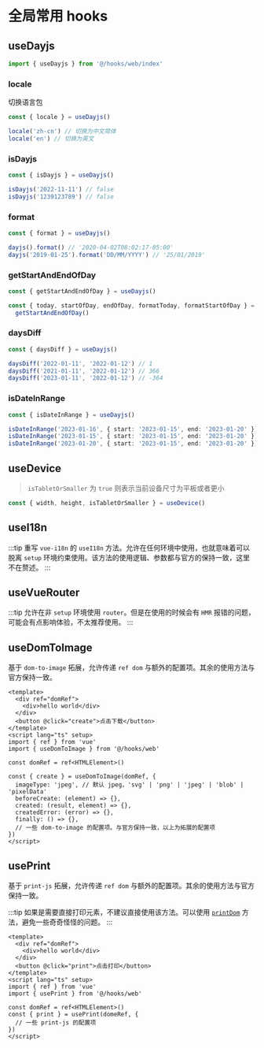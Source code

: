 # 全局常用 hooks

## useDayjs

```ts
import { useDayjs } from '@/hooks/web/index'
```

### locale

切换语言包

```ts
const { locale } = useDayjs()

locale('zh-cn') // 切换为中文简体
locale('en') // 切换为英文
```

### isDayjs

```ts
const { isDayjs } = useDayjs()

isDayjs('2022-11-11') // false
isDayjs('1239123789') // false
```

### format

```ts
const { format } = useDayjs()

dayjs().format() // '2020-04-02T08:02:17-05:00'
dayjs('2019-01-25').format('DD/MM/YYYY') // '25/01/2019'
```

### getStartAndEndOfDay

```ts
const { getStartAndEndOfDay } = useDayjs()

const { today, startOfDay, endOfDay, formatToday, formatStartOfDay } =
  getStartAndEndOfDay()
```

### daysDiff

```ts
const { daysDiff } = useDayjs()

daysDiff('2022-01-11', '2022-01-12') // 1
daysDiff('2021-01-11', '2022-01-12') // 366
daysDiff('2023-01-11', '2022-01-12') // -364
```

### isDateInRange

```ts
const { isDateInRange } = useDayjs()

isDateInRange('2023-01-16', { start: '2023-01-15', end: '2023-01-20' }) // true
isDateInRange('2023-01-15', { start: '2023-01-15', end: '2023-01-20' }) //false
isDateInRange('2023-01-20', { start: '2023-01-15', end: '2023-01-20' }) //false
```

## useDevice

> `isTabletOrSmaller` 为 `true` 则表示当前设备尺寸为平板或者更小

```ts
const { width, height, isTabletOrSmaller } = useDevice()
```

## useI18n

:::tip
重写 `vue-i18n` 的 `useI18n` 方法。允许在任何环境中使用，也就意味着可以脱离 `setup` 环境约束使用。该方法的使用逻辑、参数都与官方的保持一致，这里不在赘述。
:::

## useVueRouter

:::tip
允许在非 `setup` 环境使用 `router`。但是在使用的时候会有 `HMR` 报错的问题，可能会有点影响体验，不太推荐使用。
:::

## useDomToImage

基于 `dom-to-image` 拓展，允许传递 `ref dom` 与额外的配置项。其余的使用方法与官方保持一致。

```vue
<template>
  <div ref="domRef">
    <div>hello world</div>
  </div>
  <button @click="create">点击下载</button>
</template>
<script lang="ts" setup>
import { ref } from 'vue'
import { useDomToImage } from '@/hooks/web'

const domRef = ref<HTMLElement>()

const { create } = useDomToImage(domRef, {
  imageType: 'jpeg', // 默认 jpeg，'svg' | 'png' | 'jpeg' | 'blob' | 'pixelData'
  beforeCreate: (element) => {},
  created: (result, element) => {},
  createdError: (error) => {},
  finally: () => {},
  // 一些 dom-to-image 的配置项。与官方保持一致，以上为拓展的配置项
})
</script>
```

## usePrint

基于 `print-js` 拓展，允许传递 `ref dom` 与额外的配置项。其余的使用方法与官方保持一致。

:::tip
如果是需要直接打印元素，不建议直接使用该方法。可以使用 [`printDom`](/ray-template-docs/dev/utils/dom.html) 方法，避免一些奇奇怪怪的问题。
:::

```vue
<template>
  <div ref="domRef">
    <div>hello world</div>
  </div>
  <button @click="print">点击打印</button>
</template>
<script lang="ts" setup>
import { ref } from 'vue'
import { usePrint } from '@/hooks/web'

const domRef = ref<HTMLElement>()
const { print } = usePrint(domeRef, {
  // 一些 print-js 的配置项
})
</script>
```
